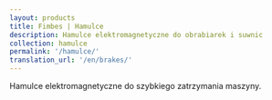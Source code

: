 ```yaml
---
layout: products
title: Fimbes | Hamulce
description: Hamulce elektromagnetyczne do obrabiarek i suwnic
collection: hamulce
permalink: '/hamulce/'
translation_url: '/en/brakes/'
---
```

Hamulce elektromagnetyczne do szybkiego zatrzymania maszyny.
